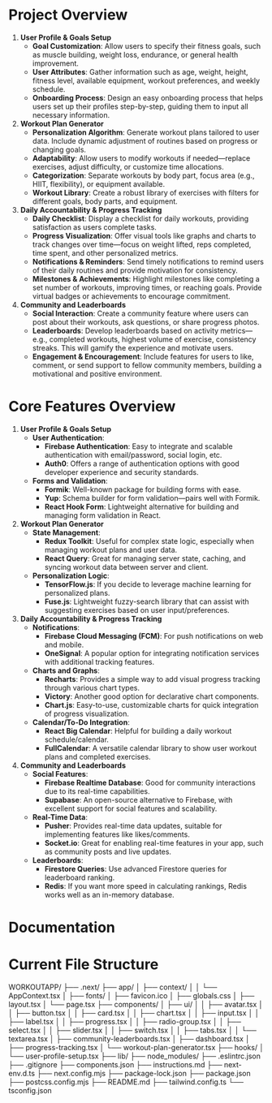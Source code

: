 # Project Overview

1. **User Profile & Goals Setup**
    - **Goal Customization**: Allow users to specify their fitness goals, such as muscle building, weight loss, endurance, or general health improvement.
    - **User Attributes**: Gather information such as age, weight, height, fitness level, available equipment, workout preferences, and weekly schedule.
    - **Onboarding Process**: Design an easy onboarding process that helps users set up their profiles step-by-step, guiding them to input all necessary information.
2. **Workout Plan Generator**
    - **Personalization Algorithm**: Generate workout plans tailored to user data. Include dynamic adjustment of routines based on progress or changing goals.
    - **Adaptability**: Allow users to modify workouts if needed—replace exercises, adjust difficulty, or customize time allocations.
    - **Categorization**: Separate workouts by body part, focus area (e.g., HIIT, flexibility), or equipment available.
    - **Workout Library**: Create a robust library of exercises with filters for different goals, body parts, and equipment.
3. **Daily Accountability & Progress Tracking**
    - **Daily Checklist**: Display a checklist for daily workouts, providing satisfaction as users complete tasks.
    - **Progress Visualization**: Offer visual tools like graphs and charts to track changes over time—focus on weight lifted, reps completed, time spent, and other personalized metrics.
    - **Notifications & Reminders**: Send timely notifications to remind users of their daily routines and provide motivation for consistency.
    - **Milestones & Achievements**: Highlight milestones like completing a set number of workouts, improving times, or reaching goals. Provide virtual badges or achievements to encourage commitment.
4. **Community and Leaderboards**
    - **Social Interaction**: Create a community feature where users can post about their workouts, ask questions, or share progress photos.
    - **Leaderboards**: Develop leaderboards based on activity metrics—e.g., completed workouts, highest volume of exercise, consistency streaks. This will gamify the experience and motivate users.
    - **Engagement & Encouragement**: Include features for users to like, comment, or send support to fellow community members, building a motivational and positive environment.

# **Core Features Overview**

1. **User Profile & Goals Setup**
    - **User Authentication**:
        - **Firebase Authentication**: Easy to integrate and scalable authentication with email/password, social login, etc.
        - **Auth0**: Offers a range of authentication options with good developer experience and security standards.
    - **Forms and Validation**:
        - **Formik**: Well-known package for building forms with ease.
        - **Yup**: Schema builder for form validation—pairs well with Formik.
        - **React Hook Form**: Lightweight alternative for building and managing form validation in React.
2. **Workout Plan Generator**
    - **State Management**:
        - **Redux Toolkit**: Useful for complex state logic, especially when managing workout plans and user data.
        - **React Query**: Great for managing server state, caching, and syncing workout data between server and client.
    - **Personalization Logic**:
        - **TensorFlow.js**: If you decide to leverage machine learning for personalized plans.
        - **Fuse.js**: Lightweight fuzzy-search library that can assist with suggesting exercises based on user input/preferences.
3. **Daily Accountability & Progress Tracking**
    - **Notifications**:
        - **Firebase Cloud Messaging (FCM)**: For push notifications on web and mobile.
        - **OneSignal**: A popular option for integrating notification services with additional tracking features.
    - **Charts and Graphs**:
        - **Recharts**: Provides a simple way to add visual progress tracking through various chart types.
        - **Victory**: Another good option for declarative chart components.
        - **Chart.js**: Easy-to-use, customizable charts for quick integration of progress visualization.
    - **Calendar/To-Do Integration**:
        - **React Big Calendar**: Helpful for building a daily workout schedule/calendar.
        - **FullCalendar**: A versatile calendar library to show user workout plans and completed exercises.
4. **Community and Leaderboards**
    - **Social Features**:
        - **Firebase Realtime Database**: Good for community interactions due to its real-time capabilities.
        - **Supabase**: An open-source alternative to Firebase, with excellent support for social features and scalability.
    - **Real-Time Data**:
        - **Pusher**: Provides real-time data updates, suitable for implementing features like likes/comments.
        - **Socket.io**: Great for enabling real-time features in your app, such as community posts and live updates.
    - **Leaderboards**:
        - **Firestore Queries**: Use advanced Firestore queries for leaderboard ranking.
        - **Redis**: If you want more speed in calculating rankings, Redis works well as an in-memory database.

# Documentation

# Current File Structure

WORKOUTAPP/
├── .next/
├── app/
│   ├── context/
│   │   └── AppContext.tsx
│   ├── fonts/
│   ├── favicon.ico
│   ├── globals.css
│   ├── layout.tsx
│   └── page.tsx
├── components/
│   ├── ui/
│   │   ├── avatar.tsx
│   │   ├── button.tsx
│   │   ├── card.tsx
│   │   ├── chart.tsx
│   │   ├── input.tsx
│   │   ├── label.tsx
│   │   ├── progress.tsx
│   │   ├── radio-group.tsx
│   │   ├── select.tsx
│   │   ├── slider.tsx
│   │   ├── switch.tsx
│   │   ├── tabs.tsx
│   │   └── textarea.tsx
│   ├── community-leaderboards.tsx
│   ├── dashboard.tsx
│   ├── progress-tracking.tsx
│   └── workout-plan-generator.tsx
├── hooks/
│   └── user-profile-setup.tsx
├── lib/
├── node_modules/
├── .eslintrc.json
├── .gitignore
├── components.json
├── instructions.md
├── next-env.d.ts
├── next.config.mjs
├── package-lock.json
├── package.json
├── postcss.config.mjs
├── README.md
├── tailwind.config.ts
└── tsconfig.json